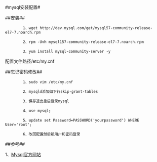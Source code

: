 #mysql安装配置#
##安装##
			1、wget http://dev.mysql.com/get/mysql57-community-release-el7-7.noarch.rpm
			2、rpm -Uvh mysql157-community-release-el7-7.noarch.rpm
			3、yum install mysql-community-server -y
配置文件路径/etc/my.cnf
##忘记密码修改##
			1、sudo vim /etc/my.cnf
			2、mysqld添加如下行skip-grant-tables
			3、保存退出重启登录mysql
			4、use mysql;
			5、update set Password=PASSWORD('yourpassword') WHERE User='root';
			6、改回配置然后新用户和密码登录

##参考##
1、[Mysql官方网站](http://dev.mysql.com/doc/mysql-yum-repo-quick-guide/en/)


